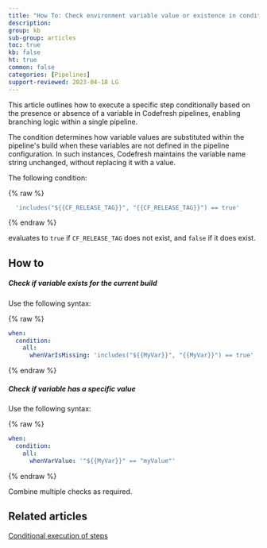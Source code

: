 ```yaml
---
title: "How To: Check environment variable value or existence in conditionals"
description: 
group: kb
sub-group: articles
toc: true
kb: false
ht: true
common: false
categories: [Pipelines]
support-reviewed: 2023-04-18 LG
---
```


This article outlines how to execute a specific step conditionally based on the presence or absence of a variable in Codefresh pipelines, enabling branching logic within a single pipeline.

The condition determines how variable values are substituted within the pipeline's build when these variables are not defined in the pipeline configuration. In such instances, Codefresh maintains the variable name string unchanged, without replacing it with a value.

The following condition:

{% raw %}

```yaml
  'includes("${{CF_RELEASE_TAG}}", "{{CF_RELEASE_TAG}}") == true'
```

{% endraw %}

evaluates to `true` if `CF_RELEASE_TAG` does not exist, and `false` if it does exist.

## How to

##### Check if variable exists for the current build

Use the following syntax:

{% raw %}

```yaml
when:
  condition:
    all:
      whenVarIsMissing: 'includes("${{MyVar}}", "{{MyVar}}") == true'
```

{% endraw %}

##### Check if variable has a specific value

Use the following syntax:

{% raw %}

```yaml
when:
  condition:
    all:
      whenVarValue: '"${{MyVar}}" == "myValue"'
```

{% endraw %}

Combine multiple checks as required.

## Related articles

[Conditional execution of steps]({{site.baseurl}}/docs/pipelines/conditional-execution-of-steps/)  
